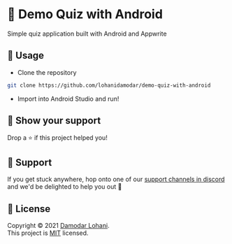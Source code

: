# 🤖 Demo Quiz with Android

Simple quiz application built with Android and Appwrite

## 🚀 Usage

- Clone the repository

```sh
git clone https://github.com/lohanidamodar/demo-quiz-with-android
```

- Import into Android Studio and run!

## 🙌 Show your support

Drop a ⭐️ if this project helped you!

## 🤕 Support

If you get stuck anywhere, hop onto one of our [support channels in discord](https://appwrite.io/discord) and we'd be delighted to help you out 🤝

## 📝 License

Copyright © 2021 [Damodar Lohani](https://github.com/lohanidamodar).<br />
This project is [MIT](./LICENSE.md) licensed.

